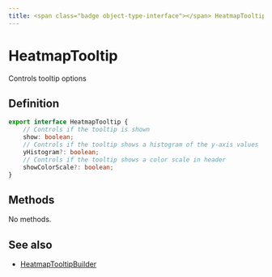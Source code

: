 ```yaml
---
title: <span class="badge object-type-interface"></span> HeatmapTooltip
---
```

# <span class="badge object-type-interface"></span> HeatmapTooltip

Controls tooltip options

## Definition

```typescript
export interface HeatmapTooltip {
	// Controls if the tooltip is shown
	show: boolean;
	// Controls if the tooltip shows a histogram of the y-axis values
	yHistogram?: boolean;
	// Controls if the tooltip shows a color scale in header
	showColorScale?: boolean;
}

```
## Methods

No methods.
## See also

 * <span class="badge builder"></span> [HeatmapTooltipBuilder](./builder-HeatmapTooltipBuilder.md)
